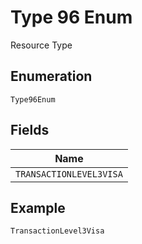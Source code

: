 
# Type 96 Enum

Resource Type

## Enumeration

`Type96Enum`

## Fields

| Name |
|  --- |
| `TRANSACTIONLEVEL3VISA` |

## Example

```
TransactionLevel3Visa
```


